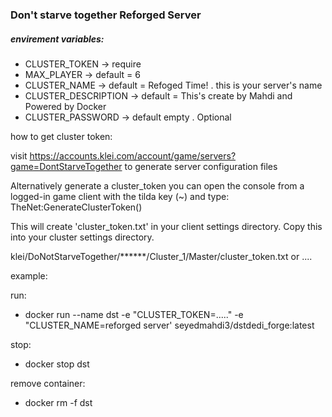 ### Don't starve together Reforged Server

##### envirement variables:

- CLUSTER_TOKEN       -> require
- MAX_PLAYER          -> default = 6
- CLUSTER_NAME        -> default = Refoged Time! . this is your server's name
- CLUSTER_DESCRIPTION -> default = This's create by Mahdi and Powered by Docker
- CLUSTER_PASSWORD    -> default empty . Optional

how to get cluster token:

visit https://accounts.klei.com/account/game/servers?game=DontStarveTogether to generate server configuration files

Alternatively generate a cluster_token you can open the console from a logged-in game client with the tilda key (~) and type:
TheNet:GenerateClusterToken()

This will create 'cluster_token.txt' in your client settings directory. Copy this into your cluster settings directory.

klei/DoNotStarveTogether/******/Cluster_1/Master/cluster_token.txt or ....

example:

run:
- docker run --name dst -e "CLUSTER_TOKEN=....." -e "CLUSTER_NAME=reforged server' seyedmahdi3/dstdedi_forge:latest

stop:
- docker stop dst

remove container:
- docker rm -f dst
